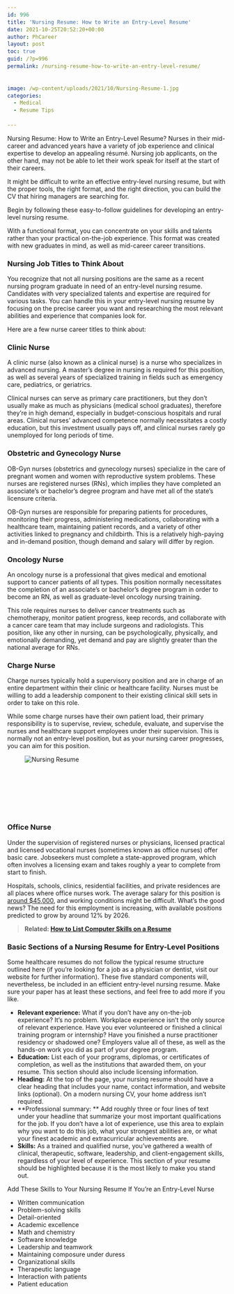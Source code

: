 ```yaml
---
id: 996
title: 'Nursing Resume: How to Write an Entry-Level Resume'
date: 2021-10-25T20:52:20+00:00
author: PhCareer
layout: post
toc: true
guid: /?p=996
permalink: /nursing-resume-how-to-write-an-entry-level-resume/


image: /wp-content/uploads/2021/10/Nursing-Resume-1.jpg
categories:
  - Medical
  - Resume Tips
 
---
```

Nursing Resume: How to Write an Entry-Level Resume? Nurses in their mid-career and advanced years have a variety of job experience and clinical expertise to develop an appealing résumé. Nursing job applicants, on the other hand, may not be able to let their work speak for itself at the start of their careers.

It might be difficult to write an effective entry-level nursing resume, but with the proper tools, the right format, and the right direction, you can build the CV that hiring managers are searching for.

Begin by following these easy-to-follow guidelines for developing an entry-level nursing resume.

With a functional format, you can concentrate on your skills and talents rather than your practical on-the-job experience. This format was created with new graduates in mind, as well as mid-career career transitions.

 

### **Nursing Job Titles to Think About**

You recognize that not all nursing positions are the same as a recent nursing program graduate in need of an entry-level nursing resume. Candidates with very specialized talents and expertise are required for various tasks. You can handle this in your entry-level nursing resume by focusing on the precise career you want and researching the most relevant abilities and experience that companies look for.

 

Here are a few nurse career titles to think about:

### **Clinic Nurse**

A clinic nurse (also known as a clinical nurse) is a nurse who specializes in advanced nursing. A master&#8217;s degree in nursing is required for this position, as well as several years of specialized training in fields such as emergency care, pediatrics, or geriatrics.

Clinical nurses can serve as primary care practitioners, but they don&#8217;t usually make as much as physicians (medical school graduates), therefore they&#8217;re in high demand, especially in budget-conscious hospitals and rural areas. Clinical nurses&#8217; advanced competence normally necessitates a costly education, but this investment usually pays off, and clinical nurses rarely go unemployed for long periods of time.

 

### **Obstetric and Gynecology Nurse**

OB-Gyn nurses (obstetrics and gynecology nurses) specialize in the care of pregnant women and women with reproductive system problems. These nurses are registered nurses (RNs), which implies they have completed an associate&#8217;s or bachelor&#8217;s degree program and have met all of the state&#8217;s licensure criteria.

OB-Gyn nurses are responsible for preparing patients for procedures, monitoring their progress, administering medications, collaborating with a healthcare team, maintaining patient records, and a variety of other activities linked to pregnancy and childbirth. This is a relatively high-paying and in-demand position, though demand and salary will differ by region.

 
### **Oncology Nurse**

An oncology nurse is a professional that gives medical and emotional support to cancer patients of all types. This position normally necessitates the completion of an associate&#8217;s or bachelor&#8217;s degree program in order to become an RN, as well as graduate-level oncology nursing training.

This role requires nurses to deliver cancer treatments such as chemotherapy, monitor patient progress, keep records, and collaborate with a cancer care team that may include surgeons and radiologists. This position, like any other in nursing, can be psychologically, physically, and emotionally demanding, yet demand and pay are slightly greater than the national average for RNs.

 

### **Charge Nurse**

Charge nurses typically hold a supervisory position and are in charge of an entire department within their clinic or healthcare facility. Nurses must be willing to add a leadership component to their existing clinical skill sets in order to take on this role.

While some charge nurses have their own patient load, their primary responsibility is to supervise, review, schedule, evaluate, and supervise the nurses and healthcare support employees under their supervision. This is normally not an entry-level position, but as your nursing career progresses, you can aim for this position.


<figure class="wp-block-image size-full">

<img loading="lazy" width="724" height="482" src="/wp-content/uploads/2021/10/Nursing-Resume.jpg" alt="Nursing Resume" class="wp-image-997" srcset="/wp-content/uploads/2021/10/Nursing-Resume.jpg 724w, /wp-content/uploads/2021/10/Nursing-Resume-300x200.jpg 300w" sizes="(max-width: 724px) 100vw, 724px" /> </figure> 

<div style="height:100px" aria-hidden="true" class="wp-block-spacer">
</div>

### **Office Nurse**

Under the supervision of registered nurses or physicians, licensed practical and licensed vocational nurses (sometimes known as office nurses) offer basic care. Jobseekers must complete a state-approved program, which often involves a licensing exam and takes roughly a year to complete from start to finish.

Hospitals, schools, clinics, residential facilities, and private residences are all places where office nurses work. The average salary for this position is [around $45,000](https://www.salary.com/research/salary/posting/office-nurse-salary), and working conditions might be difficult. What&#8217;s the good news? The need for this employment is increasing, with available positions predicted to grow by around 12% by 2026.

 
<blockquote class="wp-block-quote">
  <p>
    <strong>Related: <a href="/computer-skills-on-resume/">How to List Computer Skills on a Resume</a></strong>
  </p>
</blockquote>

 
### **Basic Sections of a Nursing Resume for Entry-Level Positions**

Some healthcare resumes do not follow the typical resume structure outlined here (if you&#8217;re looking for a job as a physician or dentist, visit our website for further information). These five standard components will, nevertheless, be included in an efficient entry-level nursing resume. Make sure your paper has at least these sections, and feel free to add more if you like.

  * **Relevant experience:** What if you don&#8217;t have any on-the-job experience? It&#8217;s no problem. Workplace experience isn&#8217;t the only source of relevant experience. Have you ever volunteered or finished a clinical training program or internship? Have you finished a nurse practitioner residency or shadowed one? Employers value all of these, as well as the hands-on work you did as part of your degree program.
  * **Education:** List each of your programs, diplomas, or certificates of completion, as well as the institutions that awarded them, on your resume. This section should also include licensing information.
  * **Heading:** At the top of the page, your nursing resume should have a clear heading that includes your name, contact information, and website links (optional). On a modern nursing CV, your home address isn&#8217;t required.
  * \*\*Professional summary: \*\* Add roughly three or four lines of text under your headline that summarize your most important qualifications for the job. If you don&#8217;t have a lot of experience, use this area to explain why you want to do this job, what your strongest abilities are, or what your finest academic and extracurricular achievements are.
  * **Skills:** As a trained and qualified nurse, you&#8217;ve gathered a wealth of clinical, therapeutic, software, leadership, and client-engagement skills, regardless of your level of experience. This section of your resume should be highlighted because it is the most likely to make you stand out.

 
Add These Skills to Your Nursing Resume If You&#8217;re an Entry-Level Nurse

  * Written communication
  * Problem-solving skills
  * Detail-oriented
  * Academic excellence
  * Math and chemistry
  * Software knowledge
  * Leadership and teamwork
  * Maintaining composure under duress
  * Organizational skills
  * Therapeutic language
  * Interaction with patients
  * Patient education


  